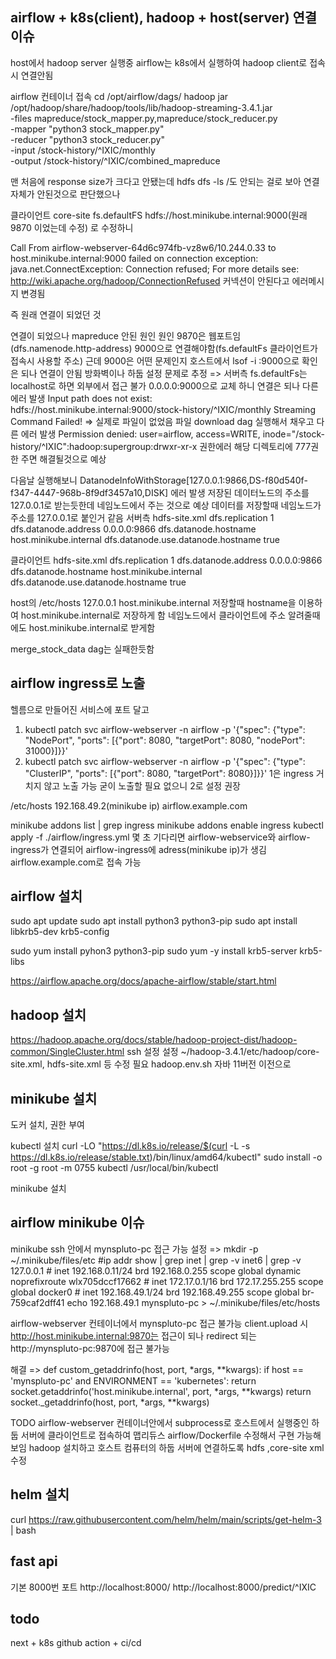 ## airflow + k8s(client), hadoop + host(server) 연결 이슈

host에서 hadoop server 실행중
airflow는 k8s에서 실행하여 hadoop client로 접속시 연결안됨

airflow 컨테이너 접속
cd /opt/airflow/dags/
hadoop jar /opt/hadoop/share/hadoop/tools/lib/hadoop-streaming-3.4.1.jar \
 -files mapreduce/stock_mapper.py,mapreduce/stock_reducer.py \
 -mapper "python3 stock_mapper.py" \
 -reducer "python3 stock_reducer.py" \
-input /stock-history/^IXIC/monthly \
 -output /stock-history/^IXIC/combined_mapreduce

맨 처음에 response size가 크다고 안됐는데
hdfs dfs -ls /도 안되는 걸로 보아 연결 자체가 안된것으로 판단했으나

클라이언트 core-site
<property>
<name>fs.defaultFS</name>
<value>hdfs://host.minikube.internal:9000(원래 9870 이었는데 수정)</value>
</property>로 수정하니

Call From airflow-webserver-64d6c974fb-vz8w6/10.244.0.33 to host.minikube.internal:9000 failed on connection exception: java.net.ConnectException: Connection refused; For more details see: http://wiki.apache.org/hadoop/ConnectionRefused
커넥션이 안된다고 에러메시지 변경됨

즉 원래 연결이 되었던 것

연결이 되었으나 mapreduce 안된 원인 원인
9870은 웹포트임(dfs.namenode.http-address)
9000으로 연결해야함(fs.defaultFs 클라이언트가 접속시 사용할 주소)
근데 9000은 어떤 문제인지 호스트에서 lsof -i :9000으로 확인은 되나 연결이 안됨 방화벽이나 하둡 설정 문제로 추정
=>
서버측 fs.defaultFs는 localhost로 하면 외부에서 접근 불가 0.0.0.0:9000으로 교체 하니 연결은 되나 다른 에러 발생
Input path does not exist: hdfs://host.minikube.internal:9000/stock-history/^IXIC/monthly
Streaming Command Failed!
=> 실제로 파일이 없었음 파일 download dag 실행해서 채우고 다른 에러 발생 Permission denied: user=airflow, access=WRITE, inode="/stock-history/^IXIC":hadoop:supergroup:drwxr-xr-x
권한에러 해당 디렉토리에 777권한 주면 해결될것으로 예상

다음날 실행해보니
DatanodeInfoWithStorage[127.0.0.1:9866,DS-f80d540f-f347-4447-968b-8f9df3457a10,DISK] 에러 발생
저장된 데이터노드의 주소를 127.0.0.1로 받는듯한데 네임노드에서 주는 것으로 예상
데이터를 저장할때 네임노드가 주소를 127.0.0.1로 붙인거 같음
서버측 hdfs-site.xml
<configuration>
<property>
<name>dfs.replication</name>
<value>1</value>
</property>
<property>
<name>dfs.datanode.address</name>
<value>0.0.0.0:9866</value>
</property>
<property>
<name>dfs.datanode.hostname</name>
<value>host.minikube.internal</value>
</property>
<property>
<name>dfs.datanode.use.datanode.hostname</name>
<value>true</value>
</property>
</configuration>

클라이언트 hdfs-site.xml
<configuration>
<property>
<name>dfs.replication</name>
<value>1</value>
</property>
<property>
<name>dfs.datanode.address</name>
<value>0.0.0.0:9866</value>
</property>
<property>
<name>dfs.datanode.hostname</name>
<value>host.minikube.internal</value>
</property>
<property>
<name>dfs.datanode.use.datanode.hostname</name>
<value>true</value>
</property>
</configuration>

host의 /etc/hosts
127.0.0.1 host.minikube.internal
저장할때 hostname을 이용하여 host.minikube.internal로 저장하게 함
네임노드에서 클라이언트에 주소 알려줄때에도 host.minikube.internal로 받게함

merge_stock_data dag는 실패한듯함

## airflow ingress로 노출

헬름으로 만들어진 서비스에 포트 달고

1. kubectl patch svc airflow-webserver -n airflow -p '{"spec": {"type": "NodePort", "ports": [{"port": 8080, "targetPort": 8080, "nodePort": 31000}]}}'
2. kubectl patch svc airflow-webserver -n airflow -p '{"spec": {"type": "ClusterIP", "ports": [{"port": 8080, "targetPort": 8080}]}}'
   1은 ingress 거치지 않고 노출 가능
   굳이 노출할 필요 없으니 2로 설정 권장

/etc/hosts
192.168.49.2(minikube ip) airflow.example.com

minikube addons list | grep ingress
minikube addons enable ingress
kubectl apply -f ./airflow/ingress.yml
몇 초 기다리면 airflow-webservice와 airflow-ingress가 연결되어 airflow-ingress에 adress(minikube ip)가 생김
airflow.example.com로 접속 가능

## airflow 설치

sudo apt update
sudo apt install python3 python3-pip
sudo apt install libkrb5-dev krb5-config

sudo yum install pyhon3 python3-pip
sudo yum -y install krb5-server krb5-libs

https://airflow.apache.org/docs/apache-airflow/stable/start.html

## hadoop 설치

https://hadoop.apache.org/docs/stable/hadoop-project-dist/hadoop-common/SingleCluster.html
ssh 설정
설정 ~/hadoop-3.4.1/etc/hadoop/core-site.xml, hdfs-site.xml 등 수정 필요
hadoop.env.sh 자바 11버전 이전으로

## minikube 설치

도커 설치, 권한 부여

kubectl 설치
curl -LO "https://dl.k8s.io/release/$(curl -L -s https://dl.k8s.io/release/stable.txt)/bin/linux/amd64/kubectl"
sudo install -o root -g root -m 0755 kubectl /usr/local/bin/kubectl

minikube 설치

## airflow minikube 이슈

minikube ssh 안에서 mynspluto-pc 접근 가능
설정 =>
mkdir -p ~/.minikube/files/etc
#ip addr show | grep inet | grep -v inet6 | grep -v 127.0.0.1 # inet 192.168.0.11/24 brd 192.168.0.255 scope global dynamic noprefixroute wlx705dccf17662 # inet 172.17.0.1/16 brd 172.17.255.255 scope global docker0 # inet 192.168.49.1/24 brd 192.168.49.255 scope global br-759caf2dff41
echo 192.168.49.1 mynspluto-pc > ~/.minikube/files/etc/hosts

airflow-webserver 컨테이너에서 mynspluto-pc 접근 불가능
client.upload 시 http://host.minikube.internal:9870는 접근이 되나
redirect 되는 http://mynspluto-pc:9870에 접근 불가능

해결 =>
def custom_getaddrinfo(host, port, *args, \*\*kwargs):
if host == 'mynspluto-pc' and ENVIRONMENT == 'kubernetes':
return socket.getaddrinfo('host.minikube.internal', port, *args, **kwargs)
return socket.\_getaddrinfo(host, port, \*args, **kwargs)

TODO
airflow-webserver 컨테이너안에서 subprocess로 호스트에서 실행중인 하둡 서버에 클라이언트로 접속하여
맵리듀스
airflow/Dockerfile 수정해서 구현 가능해보임
hadoop 설치하고
호스트 컴퓨터의 하둡 서버에 연결하도록 hdfs ,core-site xml 수정

## helm 설치

curl https://raw.githubusercontent.com/helm/helm/main/scripts/get-helm-3 | bash

## fast api

기본 8000번 포트
http://localhost:8000/
http://localhost:8000/predict/^IXIC

## todo

next + k8s
github action + ci/cd

